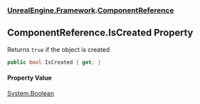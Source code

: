### [UnrealEngine.Framework](UnrealEngine_Framework.md 'UnrealEngine.Framework').[ComponentReference](ComponentReference.md 'UnrealEngine.Framework.ComponentReference')
## ComponentReference.IsCreated Property
Returns `true` if the object is created  
```csharp
public bool IsCreated { get; }
```
#### Property Value
[System.Boolean](https://docs.microsoft.com/en-us/dotnet/api/System.Boolean 'System.Boolean')
